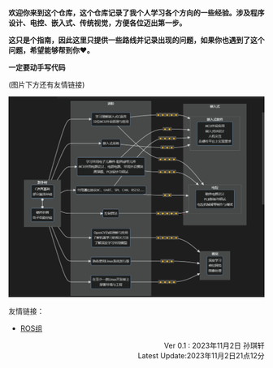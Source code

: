 **欢迎你来到这个仓库，这个仓库记录了我个人学习各个方向的一些经验。涉及程序设计、电控、嵌入式、传统视觉，方便各位迈出第一步。**

**这只是个指南，因此这里只提供一些路线并记录出现的问题，如果你也遇到了这个问题，希望能够帮到你❤。**

**一定要动手写代码**

(图片下方还有友情链接)

![Alt text](Ver0.1.png)


友情链接：
- [ROS组](https://github.com/liyuhangking/ROS_tutorials) 

<div style="text-align: right;">Ver 0.1 : 2023年11月2日 孙琪轩</div>
<div style="text-align: right;">Latest Update:2023年11月2日21点12分</div>

